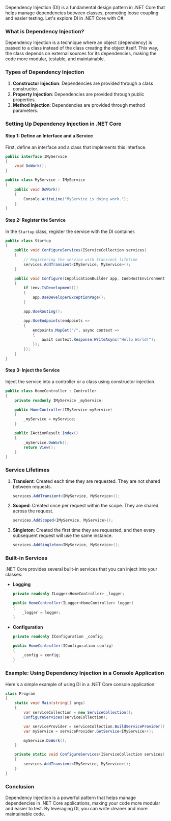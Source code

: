 Dependency Injection (DI) is a fundamental design pattern in .NET Core that helps manage dependencies between classes, promoting loose coupling and easier testing. Let's explore DI in .NET Core with C#.

### What is Dependency Injection?

Dependency Injection is a technique where an object (dependency) is passed to a class instead of the class creating the object itself. This way, the class depends on external sources for its dependencies, making the code more modular, testable, and maintainable.

### Types of Dependency Injection

1. **Constructor Injection**: Dependencies are provided through a class constructor.
2. **Property Injection**: Dependencies are provided through public properties.
3. **Method Injection**: Dependencies are provided through method parameters.

### Setting Up Dependency Injection in .NET Core

#### Step 1: Define an Interface and a Service

First, define an interface and a class that implements this interface.

```csharp
public interface IMyService
{
    void DoWork();
}

public class MyService : IMyService
{
    public void DoWork()
    {
        Console.WriteLine("MyService is doing work.");
    }
}
```

#### Step 2: Register the Service

In the `Startup` class, register the service with the DI container.

```csharp
public class Startup
{
    public void ConfigureServices(IServiceCollection services)
    {
        // Registering the service with transient lifetime
        services.AddTransient<IMyService, MyService>();
    }

    public void Configure(IApplicationBuilder app, IWebHostEnvironment env)
    {
        if (env.IsDevelopment())
        {
            app.UseDeveloperExceptionPage();
        }

        app.UseRouting();

        app.UseEndpoints(endpoints =>
        {
            endpoints.MapGet("/", async context =>
            {
                await context.Response.WriteAsync("Hello World!");
            });
        });
    }
}
```

#### Step 3: Inject the Service

Inject the service into a controller or a class using constructor injection.

```csharp
public class HomeController : Controller
{
    private readonly IMyService _myService;

    public HomeController(IMyService myService)
    {
        _myService = myService;
    }

    public IActionResult Index()
    {
        _myService.DoWork();
        return View();
    }
}
```

### Service Lifetimes

1. **Transient**: Created each time they are requested. They are not shared between requests.
   ```csharp
   services.AddTransient<IMyService, MyService>();
   ```

2. **Scoped**: Created once per request within the scope. They are shared across the request.
   ```csharp
   services.AddScoped<IMyService, MyService>();
   ```

3. **Singleton**: Created the first time they are requested, and then every subsequent request will use the same instance.
   ```csharp
   services.AddSingleton<IMyService, MyService>();
   ```

### Built-in Services

.NET Core provides several built-in services that you can inject into your classes:

- **Logging**
   ```csharp
   private readonly ILogger<HomeController> _logger;
   
   public HomeController(ILogger<HomeController> logger)
   {
       _logger = logger;
   }
   ```

- **Configuration**
   ```csharp
   private readonly IConfiguration _config;
   
   public HomeController(IConfiguration config)
   {
       _config = config;
   }
   ```

### Example: Using Dependency Injection in a Console Application

Here's a simple example of using DI in a .NET Core console application:

```csharp
class Program
{
    static void Main(string[] args)
    {
        var serviceCollection = new ServiceCollection();
        ConfigureServices(serviceCollection);

        var serviceProvider = serviceCollection.BuildServiceProvider();
        var myService = serviceProvider.GetService<IMyService>();

        myService.DoWork();
    }

    private static void ConfigureServices(IServiceCollection services)
    {
        services.AddTransient<IMyService, MyService>();
    }
}
```

### Conclusion

Dependency Injection is a powerful pattern that helps manage dependencies in .NET Core applications, making your code more modular and easier to test. By leveraging DI, you can write cleaner and more maintainable code.